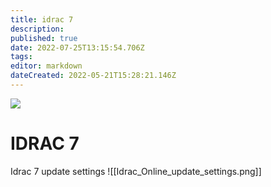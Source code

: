 ```yaml
---
title: idrac 7
description: 
published: true
date: 2022-07-25T13:15:54.706Z
tags: 
editor: markdown
dateCreated: 2022-05-21T15:28:21.146Z
---
```

![](https://nextcloud.commsnet.org/index.php/s/AS5dtdHp8fAr3bg)
# IDRAC 7
Idrac 7 update settings
![[Idrac_Online_update_settings.png]]
